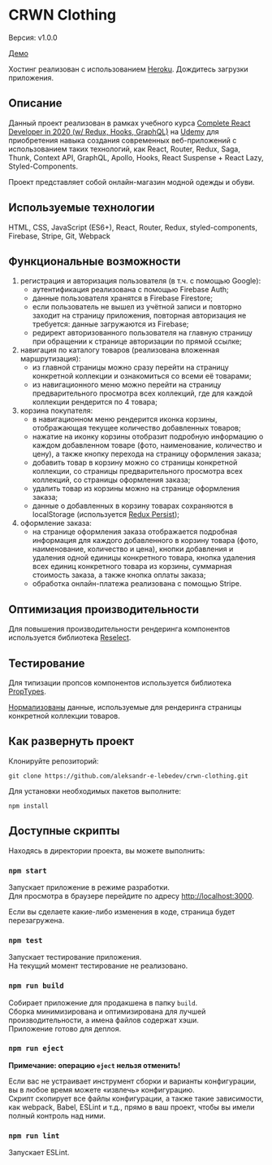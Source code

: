 # CRWN Clothing

Версия: v1.0.0

[Демо](https://crwn-webapp.herokuapp.com/)

Хостинг реализован с использованием [Heroku](https://www.heroku.com/). Дождитесь загрузки приложения.

## Описание

Данный проект реализован в рамках учебного курса [Complete React Developer in 2020 (w/ Redux, Hooks, GraphQL)](https://www.udemy.com/course/complete-react-developer-zero-to-mastery/) на [Udemy](https://www.udemy.com/) для приобретения навыка создания современных веб-приложений с использованием таких технологий, как React, Router, Redux, Saga, Thunk, Context API, GraphQL, Apollo, Hooks, React Suspense + React Lazy, Styled-Components.

Проект представляет собой онлайн-магазин модной одежды и обуви.

## Используемые технологии

HTML, CSS, JavaScript (ES6+), React, Router, Redux, styled-components, Firebase, Stripe, Git, Webpack

## Функциональные возможности

1. регистрация и авторизация пользователя (в т.ч. с помощью Google):
   - аутентификация реализована с помощью Firebase Auth;
   - данные пользователя хранятся в Firebase Firestore;
   - если пользователь не вышел из учётной записи и повторно заходит на страницу приложения, повторная авторизация не требуется: данные загружаются из Firebase;
   - редирект авторизованного пользователя на главную страницу при обращении к странице авторизации по прямой ссылке;
2. навигация по каталогу товаров (реализована вложенная маршрутизация):
   - из главной страницы можно сразу перейти на страницу конкретной коллекции и ознакомиться со всеми её товарами;
   - из навигационного меню можно перейти на страницу предварительного просмотра всех коллекций, где для каждой коллекции рендерится по 4 товара;
3. корзина покупателя:
   - в навигационном меню рендерится иконка корзины, отображающая текущее количество добавленных товаров;
   - нажатие на иконку корзины отобразит подробную информацию о каждом добавленном товаре (фото, наименование, количество и цену), а также кнопку перехода на страницу оформления заказа;
   - добавить товар в корзину можно со страницы конкретной коллекции, со страницы предварительного просмотра всех коллекций, со страницы оформления заказа;
   - удалить товар из корзины можно на странице оформления заказа;
   - данные о добавленных в корзину товарах сохраняются в localStorage (используется [Redux Persist](https://github.com/rt2zz/redux-persist));
4. оформление заказа:
   - на странице оформления заказа отображается подробная информация для каждого добавленного в корзину товара (фото, наименование, количество и цена), кнопки добавления и удаления одной единицы конкретного товара, кнопка удаления всех единиц конкретного товара из корзины, суммарная стоимость заказа, а также кнопка оплаты заказа;
   - обработка онлайн-платежа реализована с помощью Stripe.

## Оптимизация производительности

Для повышения производительности рендеринга компонентов используется библиотека [Reselect](https://github.com/reduxjs/reselect).

## Тестирование

Для типизации пропсов компонентов используется библиотека [PropTypes](https://github.com/facebook/prop-types).

[Нормализованы](https://redux.js.org/tutorials/essentials/part-6-performance-normalization#normalizing-data) данные, используемые для рендеринга страницы конкретной коллекции товаров.

## Как развернуть проект

Клонируйте репозиторий:

`git clone https://github.com/aleksandr-e-lebedev/crwn-clothing.git`

Для установки необходимых пакетов выполните:

`npm install`

## Доступные скрипты

Находясь в директории проекта, вы можете выполнить:

### `npm start`

Запускает приложение в режиме разработки.<br />
Для просмотра в браузере перейдите по адресу [http://localhost:3000](http://localhost:3000).

Если вы сделаете какие-либо изменения в коде, страница будет перезагружена.

### `npm test`

Запускает тестирование приложения.<br />
На текущий момент тестирование не реализовано.

### `npm run build`

Собирает приложение для продакшена в папку `build`.<br />
Сборка минимизирована и оптимизирована для лучшей производительности, а имена файлов содержат хэши.<br />
Приложение готово для деплоя.<br />

### `npm run eject`

**Примечание: операцию `eject` нельзя отменить!**

Если вас не устраивает инструмент сборки и варианты конфигурации, вы в любое время можете «извлечь» конфигурацию.<br />
Скрипт скопирует все файлы конфигурации, а также такие зависимости, как webpack, Babel, ESLint и т.д., прямо в ваш проект, чтобы вы имели полный контроль над ними.

### `npm run lint`

Запускает ESLint.

